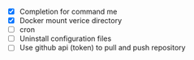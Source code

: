 -   [x] Completion for command me
-   [x] Docker mount verice directory
-   [ ] cron
-   [ ] Uninstall configuration files
-   [ ] Use github api (token) to pull and push repository

